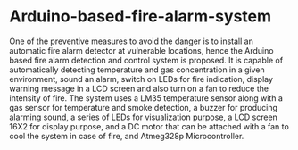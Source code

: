 # Arduino-based-fire-alarm-system
One of the preventive measures to avoid the danger is to install an automatic fire alarm detector at vulnerable locations, hence the Arduino based fire alarm detection and control system is proposed. It is capable of automatically detecting temperature and gas concentration in a given environment, sound an alarm, switch on LEDs for fire indication, display warning message in a LCD screen and also turn on a fan to reduce the intensity of fire. The system uses a LM35 temperature sensor along with a gas sensor for temperature and smoke detection, a buzzer for producing alarming sound, a series of LEDs for visualization purpose, a LCD screen 16X2 for display purpose, and a DC motor that can be attached with a fan to cool the system in case of fire, and Atmeg328p Microcontroller. 
